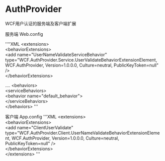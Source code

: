 # AuthProvider

WCF用户认证的服务端及客户端扩展

服务端  Web.config

''''XML
&lt;extensions&gt;<br />
&lt;behaviorExtensions&gt;<br />
&lt;add name=&quot;UserNameValidateServiceBehavior&quot; type=&quot;WCF.AuthProvider.Service.UserValidateBehaviorExtensionElement, WCF.AuthProvider, Version=1.0.0.0, Culture=neutral, PublicKeyToken=null&quot; /&gt;<br />
&lt;/behaviorExtensions&gt;

....
&lt;behaviors&gt;<br />
  &lt;serviceBehaviors&gt;<br />
  &lt;behavior name=&quot;default_behavior&quot;&gt;<br />
&lt;/serviceBehaviors&gt;<br />
&lt;/behaviors&gt;
'''


客户端 App.config
'''XML
&lt;extensions&gt;<br />
&lt;behaviorExtensions&gt;<br />
&lt;add name=&quot;ClientUserValidate&quot; type=&quot;WCF.AuthProvider.Client.UserNameValidateBehaviorExtensionElement, WCF.AuthProvider, Version=1.0.0.0, Culture=neutral, PublicKeyToken=null&quot; /&gt;<br />
&lt;/behaviorExtensions&gt;<br />
&lt;/extensions&gt;
'''
